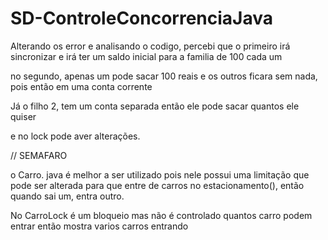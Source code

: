 # SD-ControleConcorrenciaJava

Alterando os error e analisando o codigo, percebi que o primeiro irá sincronizar e irá ter um saldo inicial para a familia de 100 cada um 

no segundo, apenas um pode sacar 100 reais e os outros ficara sem nada, pois então em uma conta corrente 

Já o filho 2, tem um conta separada então ele pode sacar quantos ele quiser 

e no lock pode aver alterações.

// SEMAFARO

o Carro. java é melhor a ser utilizado pois nele possui uma limitação que pode ser alterada para que entre de carros no estacionamento(), então quando sai um, entra outro.

No CarroLock é um bloqueio mas não é controlado quantos carro podem entrar então mostra varios carros entrando 